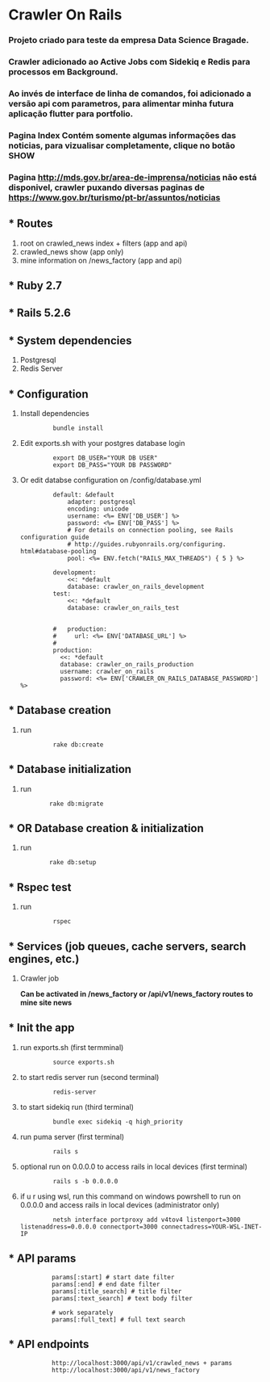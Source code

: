 # **Crawler On Rails**

### **Projeto criado para teste da empresa Data Science Bragade.**
### **Crawler adicionado ao Active Jobs com Sidekiq e Redis para processos em Background.**
### **Ao invés de interface de linha de comandos, foi adicionado a versão api com parametros, para alimentar minha futura aplicação flutter para portfolio.**
### **Pagina Index Contém somente algumas informações das noticias, para vizualisar completamente, clique no botão SHOW**

### **Pagina http://mds.gov.br/area-de-imprensa/noticias não está disponivel, crawler puxando diversas paginas de https://www.gov.br/turismo/pt-br/assuntos/noticias**


## * **Routes**
1) root on crawled_news index + filters (app and api) 
2) crawled_news show (app only)
3) mine information on /news_factory (app and api)






## * **Ruby 2.7**
## * **Rails 5.2.6**

## * **System dependencies**
1) Postgresql
2) Redis Server

## * **Configuration**
1) Install dependencies

                bundle install



2) Edit exports.sh with your postgres database login


                export DB_USER="YOUR DB USER"
                export DB_PASS="YOUR DB PASSWORD"

3) Or edit databse configuration on /config/database.yml

                default: &default
                    adapter: postgresql
                    encoding: unicode
                    username: <%= ENV['DB_USER'] %>
                    password: <%= ENV['DB_PASS'] %>
                    # For details on connection pooling, see Rails              configuration guide
                    # http://guides.rubyonrails.org/configuring.            html#database-pooling
                    pool: <%= ENV.fetch("RAILS_MAX_THREADS") { 5 } %>
                
                development:
                    <<: *default
                    database: crawler_on_rails_development
                test:
                    <<: *default
                    database: crawler_on_rails_test


                #   production:
                #     url: <%= ENV['DATABASE_URL'] %>
                #
                production:
                  <<: *default
                  database: crawler_on_rails_production
                  username: crawler_on_rails
                  password: <%= ENV['CRAWLER_ON_RAILS_DATABASE_PASSWORD'] %>







## * **Database creation**
1) run 

                rake db:create
                
    

## * **Database initialization**

 1) run 

                rake db:migrate

## * **OR Database creation & initialization**

 1) run 

                rake db:setup

## * **Rspec test**
1) run

                rspec

## * **Services (job queues, cache servers, search engines, etc.)**

1) Crawler job


    **Can be activated in /news_factory or /api/v1/news_factory routes to mine site news**

## * **Init the app**

1) run exports.sh (first termminal)

                source exports.sh

1) to start redis server run (second terminal)
                
                redis-server

2) to start sidekiq run (third terminal)

                bundle exec sidekiq -q high_priority

3) run puma server (first terminal)

                rails s

4) optional run on 0.0.0.0 to access rails in local devices (first terminal)

                rails s -b 0.0.0.0


5) if u r using wsl, run this command on windows powrshell to run on 0.0.0.0 and access rails in local devices (administrator only)

                netsh interface portproxy add v4tov4 listenport=3000 listenaddress=0.0.0.0 connectport=3000 connectadress=YOUR-WSL-INET-IP


## * **API params**


                params[:start] # start date filter
                params[:end] # end date filter
                params[:title_search] # title filter
                params[:text_search] # text body filter

                # work separately
                params[:full_text] # full text search



## * **API endpoints**

                http://localhost:3000/api/v1/crawled_news + params
                http://localhost:3000/api/v1/news_factory



